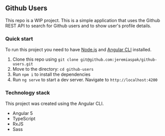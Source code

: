 ## Github Users

This repo is a WIP project. This is a simple application that uses the Github REST API to search for Github users and to show user's profile details.   

### Quick start

To run this project you need to have [Node.js](https://nodejs.org/en/) and [Angular CLI](https://cli.angular.io/) installed.

1. Clone this repo using `git clone git@github.com:jeremiaspak/github-users.git`
2. Move to the directory: `cd github-users`
3. Run `npm i` to install  the dependencies
4. Run `ng serve` to start a dev server. Navigate to `http://localhost:4200`

### Technology stack

This project was created using the Angular CLI.

- Angular 5
- TypeScript
- RxJS
- Sass
